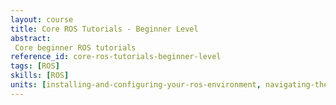 ```yaml
---
layout: course
title: Core ROS Tutorials - Beginner Level
abstract:
 Core beginner ROS tutorials
reference_id: core-ros-tutorials-beginner-level
tags: [ROS]
skills: [ROS]
units: [installing-and-configuring-your-ros-environment, navigating-the-ros-filesystem, creating-a-ros-package, building-a-ros-package, understanding-ros-nodes, understanding-ros-topics, understanding-ros-services-and-parameters, understanding-rwt-console-and-roslaunch, using-rosed-to-edit-files-in-ros, creating-a-ros-msg-and-srv, writing-a-simple-publisher-and-subscriber-cpp, writing-a-simple-publisher-and-subscriber-py, examining-the-simple-service-client, recording-and-playing-backdata, getting-started-with-roswtf, navigating-the-ros-wiki]
---
```



